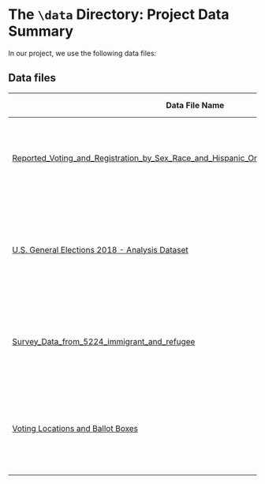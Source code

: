 # The `\data` Directory: Project Data Summary

In our project, we use the following data files:

## Data files
|Data File Name | Brief Description|
|---------------| -----------------|
|[Reported_Voting_and_Registration_by_Sex_Race_and_Hispanic_Origin_for_States_November_2020](./Reported_Voting_and_Registration_by_Sex_Race_and_Hispanic_Origin_for_States_November_2020.csv) | This file contains data on sex, race, and Hispanic origin for states. (See report for details.)
|[U.S. General Elections 2018 - Analysis Dataset](https://raw.githubusercontent.com/MEDSL/2018-elections-unoffical/master/election-context-2018.csv) | This file contains data on the 2018 general election in the U.S. with select characteristics. (See report for details.)
|[Survey_Data_from_5224_immigrant_and_refugee](./Survey_Data_from_5224_immigrant_and_refugee.csv) | This file contains data on immigrants and refugees for Seattle voting. (See report for details.)
|[Voting Locations and Ballot Boxes](./Voting_Locations_and_Ballot_Boxes.csv) | This file contains data on voting locations and ballot boxes for Washington. (See report for details.)

